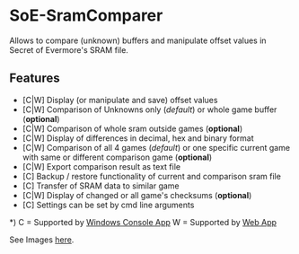 # SoE-SramComparer
Allows to compare (unknown) buffers and manipulate offset values in Secret of Evermore's SRAM file.

## Features
* [C|W] Display (or manipulate and save) offset values
* [C|W] Comparison of Unknowns only (*default*) or whole game buffer (**optional**)
* [C|W] Comparison of whole sram outside games (**optional**)
* [C|W] Display of differences in decimal, hex and binary format
* [C|W] Comparison of all 4 games (*default*) or one specific current game with same or different comparison game (**optional**)
* [C|W] Export comparison result as text file
* [C] Backup / restore functionality of current and comparison sram file
* [C] Transfer of SRAM data to similar game 
* [C|W] Display of changed or all game's checksums (**optional**)
* [C] Settings can be set by cmd line arguments

*) C = Supported by [Windows Console App](embed?p=download)
   W = Supported by [Web App](compare)

See Images [here](Embed?p=Imagery).